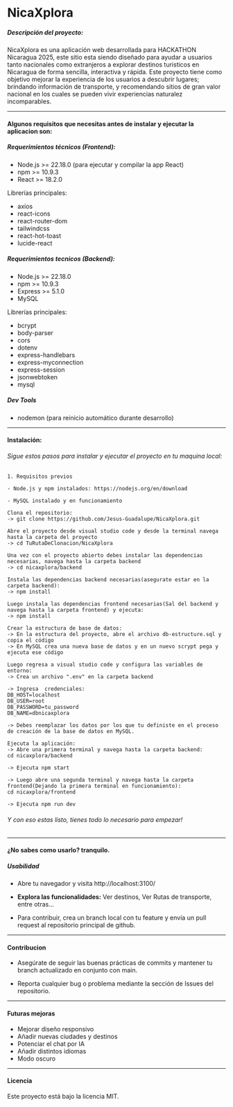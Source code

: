 # NicaXplora

##### Descripción del proyecto:
<p>NicaXplora es una aplicación web desarrollada para HACKATHON Nicaragua 2025, este sitio esta siendo diseñado para ayudar a usuarios tanto nacionales como extranjeros a explorar destinos turisticos en Nicaragua de forma sencilla, interactiva y rápida. Este proyecto tiene como objetivo mejorar la experiencia de los usuarios a descubrir lugares; brindando información de transporte, y recomendando sitios de gran valor nacional en los cuales se pueden vivir experiencias naturalez incomparables.</p>

------------

#### Algunos requisitos que necesitas antes de instalar y ejecutar la aplicacion son:
##### Requerimientos técnicos (Frontend):

- Node.js >= 22.18.0 (para ejecutar y compilar la app React)
- npm >= 10.9.3
- React >= 18.2.0

Librerías principales:
- axios
- react-icons
- react-router-dom
- tailwindcss
- react-hot-toast
- lucide-react

##### Requerimientos tecnicos (Backend):
- Node.js >= 22.18.0
- npm >= 10.9.3
- Express >= 5.1.0
- MySQL

Librerías principales:
- bcrypt
- body-parser
- cors
- dotenv
- express-handlebars
- express-myconnection
- express-session
- jsonwebtoken
- mysql

##### Dev Tools
- nodemon (para reinicio automático durante desarrollo)

------------

#### Instalación:
###### Sigue estos pasos para instalar y ejecutar el proyecto en tu maquina local:
```
1. Requisitos previos

- Node.js y npm instalados: https://nodejs.org/en/download

- MySQL instalado y en funcionamiento

```
```
Clona el repositorio: 
-> git clone https://github.com/Jesus-Guadalupe/NicaXplora.git
```

```
Abre el proyecto desde visual studio code y desde la terminal navega hasta la carpeta del proyecto 
-> cd TuRutaDeClonacion/NicaXplora
```

```
Una vez con el proyecto abierto debes instalar las dependencias necesarias, navega hasta la carpeta backend
-> cd nicaxplora/backend
```

```
Instala las dependencias backend necesarias(asegurate estar en la carpeta backend): 
-> npm install
```

```
Luego instala las dependencias frontend necesarias(Sal del backend y navega hasta la carpeta frontend) y ejecuta: 
-> npm install
```

```
Crear la estructura de base de datos:
-> En la estructura del proyecto, abre el archivo db-estructure.sql y copia el código
-> En MySQL crea una nueva base de datos y en un nuevo scrypt pega y ejecuta ese código
```

```
Luego regresa a visual studio code y configura las variables de entorno:
-> Crea un archivo ".env" en la carpeta backend

-> Ingresa  credenciales: 
DB_HOST=localhost
DB_USER=root
DB_PASSWORD=tu_password
DB_NAME=dbnicaxplora

-> Debes reemplazar los datos por los que tu definiste en el proceso de creación de la base de datos en MySQL.

```

```
Ejecuta la aplicación: 
-> Abre una primera terminal y navega hasta la carpeta backend:
cd nicaxplora/backend

-> Ejecuta npm start
```

```
-> Luego abre una segunda terminal y navega hasta la carpeta frontend(Dejando la primera terminal en funcionamiento):
cd nicaxplora/frontend

-> Ejecuta npm run dev
```

###### Y con eso estas listo, tienes todo lo necesario para empezar!

------------

#### ¿No sabes como usarlo? tranquilo.
##### Usabilidad

- Abre tu navegador y visita http://localhost:3100/

- **Explora las funcionalidades:** Ver destinos, Ver Rutas de transporte, entre otras...

- Para contribuir, crea un branch local con tu feature y envía un pull request al repositorio principal de github.

------------
#### Contribucion
- Asegúrate de seguir las buenas prácticas de commits y mantener tu branch actualizado en conjunto con main.

- Reporta cualquier bug o problema mediante la sección de Issues del repositorio.

------------
#### Futuras mejoras

- Mejorar diseño responsivo
- Añadir nuevas ciudades y destinos
- Potenciar el chat por IA
- Añadir distintos idiomas
- Modo oscuro

-------------
#### Licencia 
<p>Este proyecto está bajo la licencia MIT.

